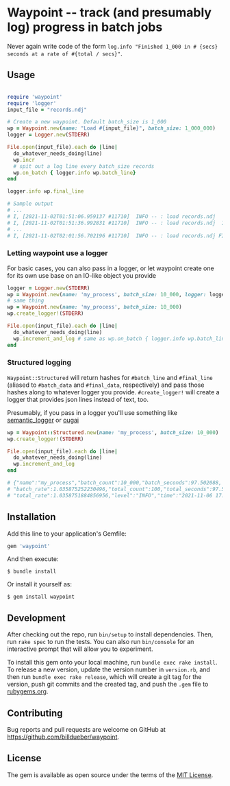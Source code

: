 # Waypoint -- track (and presumably log) progress in batch jobs

Never again write code of the form `log.info "Finished 1_000 in # {secs} 
seconds at a rate of #{total / secs}"`. 

## Usage

```ruby

require 'waypoint'
require 'logger'
input_file = "records.ndj"

# Create a new waypoint. Default batch_size is 1_000
wp = Waypoint.new(name: "Load #{input_file}", batch_size: 1_000_000)
logger = Logger.new(STDERR)

File.open(input_file).each do |line|
  do_whatever_needs_doing(line)
  wp.incr
  # spit out a log line every batch_size records
  wp.on_batch { logger.info wp.batch_line} 
end

logger.info wp.final_line

# Sample output
# ...
# I, [2021-11-02T01:51:06.959137 #11710]  INFO -- : load records.ndj   8_000_000. This batch 2_000_000 in 26.2s (76_469 r/s). Overall 72_705 r/s.
# I, [2021-11-02T01:51:36.992831 #11710]  INFO -- : load records.ndj  10_000_000. This batch 2_000_000 in 30.0s (66_591 r/s). Overall 71_394 r/s.
# ...
# I, [2021-11-02T02:01:56.702196 #11710]  INFO -- : load records.ndj FINISHED. 27_138_118 total records in 00h 12m 39s. Overall 35_718 r/s.

```

### Letting waypoint use a logger

For basic cases, you can also pass in a logger, or let waypoint create
one for its own use base on an IO-like object you provide

```ruby
logger = Logger.new(STDERR)
wp = Waypoint.new(name: 'my_process', batch_size: 10_000, logger: logger)
# same thing
wp = Waypoint.new(name: 'my_process', batch_size: 10_000)
wp.create_logger!(STDERR)

File.open(input_file).each do |line|
  do_whatever_needs_doing(line)
  wp.increment_and_log # same as wp.on_batch { logger.info wp.batch_line}
end

```

### Structured logging

`Waypoint::Structured` will return hashes for `#batch_line` and `#final_line`
(aliased to `#batch_data` and `#final_data`, respectively) and pass those
hashes along to whatever logger you provide. `#create_logger!` will create
a logger that provides json lines instead of text, too.

Presumably, if you pass in a logger you'll use something like
[semantic_logger](https://github.com/reidmorrison/semantic_logger) 
or [ougai](https://github.com/tilfin/ougai)

```ruby
wp = Waypoint::Structured.new(name: 'my_process', batch_size: 10_000)
wp.create_logger!(STDERR)

File.open(input_file).each do |line|
  do_whatever_needs_doing(line)
  wp.increment_and_log
end

# {"name":"my_process","batch_count":10_000,"batch_seconds":97.502088,
# "batch_rate":1.035875252230496,"total_count":100,"total_seconds":97.502094,
# "total_rate":1.0358751884856956,"level":"INFO","time":"2021-11-06 17:32:21 -0400"}

```

## Installation

Add this line to your application's Gemfile:

```ruby
gem 'waypoint'
```

And then execute:

    $ bundle install

Or install it yourself as:

    $ gem install waypoint


## Development

After checking out the repo, run `bin/setup` to install dependencies. Then, run `rake spec` to run the tests. You can also run `bin/console` for an interactive prompt that will allow you to experiment.

To install this gem onto your local machine, run `bundle exec rake install`. To release a new version, update the version number in `version.rb`, and then run `bundle exec rake release`, which will create a git tag for the version, push git commits and the created tag, and push the `.gem` file to [rubygems.org](https://rubygems.org).

## Contributing

Bug reports and pull requests are welcome on GitHub at https://github.com/billdueber/waypoint.

## License

The gem is available as open source under the terms of the [MIT License](https://opensource.org/licenses/MIT).
